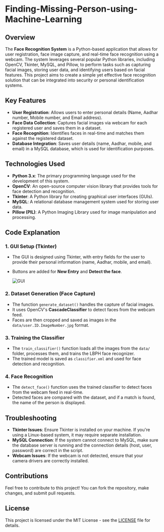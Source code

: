 # Finding-Missing-Person-using-Machine-Learning

## Overview

The **Face Recognition System** is a Python-based application that allows for user registration, face image capture, and real-time face recognition using a webcam. The system leverages several popular Python libraries, including OpenCV, Tkinter, MySQL, and Pillow, to perform tasks such as capturing facial images, storing user data, and identifying users based on facial features. This project aims to create a simple yet effective face recognition solution that can be integrated into security or personal identification systems.

## Key Features

- **User Registration**: Allows users to enter personal details (Name, Aadhar number, Mobile number, and Email address).
- **Face Data Collection**: Captures facial images via webcam for each registered user and saves them in a dataset.
- **Face Recognition**: Identifies faces in real-time and matches them against the registered dataset.
- **Database Integration**: Saves user details (name, Aadhar, mobile, and email) in a MySQL database, which is used for identification purposes.

## Technologies Used

- **Python 3.x**: The primary programming language used for the development of this system.
- **OpenCV**: An open-source computer vision library that provides tools for face detection and recognition.
- **Tkinter**: A Python library for creating graphical user interfaces (GUIs).
- **MySQL**: A relational database management system used for storing user data.
- **Pillow (PIL)**: A Python Imaging Library used for image manipulation and processing.

## Code Explanation

### 1. **GUI Setup (Tkinter)**

- The GUI is designed using Tkinter, with entry fields for the user to provide their personal information (name, Aadhar, mobile, and email).
- Buttons are added for **New Entry** and **Detect the face**.

  ![GUI](https://github.com/user-attachments/assets/b2131dae-b6a0-4aed-b644-64fd42e629f4)


### 2. **Dataset Generation (Face Capture)**

- The function `generate_dataset()` handles the capture of facial images.
- It uses OpenCV's **CascadeClassifier** to detect faces from the webcam feed.
- Faces are then cropped and saved as images in the `data/user.ID.ImageNumber.jpg` format.

### 3. **Training the Classifier**

- The `train_classifier()` function loads all the images from the `data/` folder, processes them, and trains the LBPH face recognizer.
- The trained model is saved as `classifier.xml` and used for face detection and recognition.

### 4. **Face Recognition**

- The `detect_face()` function uses the trained classifier to detect faces from the webcam feed in real-time.
- Detected faces are compared with the dataset, and if a match is found, the name of the person is displayed.

## Troubleshooting

- **Tkinter Issues**: Ensure Tkinter is installed on your machine. If you're using a Linux-based system, it may require separate installation.
- **MySQL Connection**: If the system cannot connect to MySQL, make sure the database server is running and the connection details (host, user, password) are correct in the script.
- **Webcam Issues**: If the webcam is not detected, ensure that your camera drivers are correctly installed.

## Contributions

Feel free to contribute to this project! You can fork the repository, make changes, and submit pull requests.

## License

This project is licensed under the MIT License - see the [LICENSE](LICENSE) file for details.
